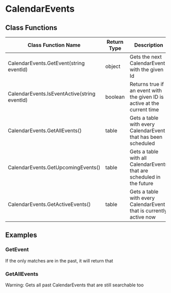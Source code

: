 # CalendarEvents

## Class Functions

| Class Function Name                          | Return Type | Description                                                              | Tags |
|----------------------------------------------|-------------|--------------------------------------------------------------------------|------|
| CalendarEvents.GetEvent(string eventId)      | object      | Gets the next CalendarEvent with the given Id                            | None |
| CalendarEvents.IsEventActive(string eventId) | boolean     | Returns true if an event with the given ID is active at the current time | None |
| CalendarEvents.GetAllEvents()                | table       | Gets a table with every CalendarEvent that has been scheduled            | None |
| CalendarEvents.GetUpcomingEvents()           | table       | Gets a table with all CalendarEvents that are scheduled in the future    | None |
| CalendarEvents.GetActiveEvents()             | table       | Gets a table with every CalendarEvent that is currently active now       | None | 

## Examples

### GetEvent

If the only matches are in the past, it will return that

### GetAllEvents

Warning: Gets all past CalendarEvents that are still searchable too
